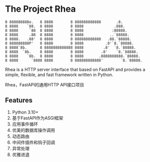 # The Project Rhea

```plaintext
8 888888888o.   8 8888        8 888888888888       .8.
8 8888    `88.  8 8888        8 8888              .888.
8 8888     `88  8 8888        8 8888             :88888.
8 8888     .88  8 8888        8 8888            ..`88888.
8 8888.   .88'  8 8888        8 888888888888   .88.`88888.
8 888888888P'   8 8888        8 8888          .8'`8.`88888.
8 8888`8b.      8 8888888888888 8888         .8'  `8.`88888.
8 8888  `8b.    8 8888        8 8888        .8'    `8.`88888.
8 8888    `8b.  8 8888        8 8888       .8888888888.`88888.
8 8888      `8888 8888        8 888888888888'        `8.`88888.
```

Rhea is a HTTP server interface that based on FastAPI and provides a simple, 
flexible, and fast framework written in Python.

Rhea，FastAPI的通用HTTP API接口项目

## Features

1. Python 3.10+
2. 基于FastAPI作为ASGI框架
3. 应用事件循环
4. 优美的数据库操作调用
5. 动态路由
6. 中间件插件和钩子回调
7. 异常处理
8. 优雅进退
